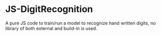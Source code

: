 # JS-DigitRecognition
A pure JS code to train/run a model to recognize hand written digits, no library of both external and build-in is used.
